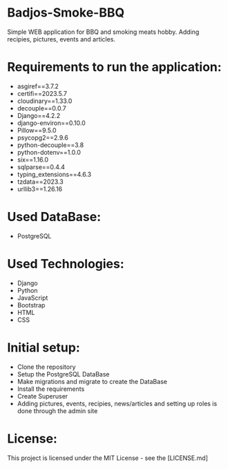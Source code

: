 # Badjos-Smoke-BBQ
Simple WEB application for BBQ and smoking meats hobby. Adding recipies, pictures, events and articles.

# Requirements to run the application:
* asgiref==3.7.2
* certifi==2023.5.7
* cloudinary==1.33.0
* decouple==0.0.7
* Django==4.2.2
* django-environ==0.10.0
* Pillow==9.5.0
* psycopg2==2.9.6
* python-decouple==3.8
* python-dotenv==1.0.0
* six==1.16.0
* sqlparse==0.4.4
* typing_extensions==4.6.3
* tzdata==2023.3
* urllib3==1.26.16

# Used DataBase:
* PostgreSQL

# Used Technologies:
* Django
* Python
* JavaScript
* Bootstrap
* HTML
* CSS

# Initial setup:
* Clone the repository
* Setup the PostgreSQL DataBase
* Make migrations and migrate to create the DataBase
* Install the requirements
* Create Superuser
* Adding pictures, events, recipies, news/articles and setting up roles is done through the admin site 


# License:
This project is licensed under the MIT License - see the [LICENSE.md]
